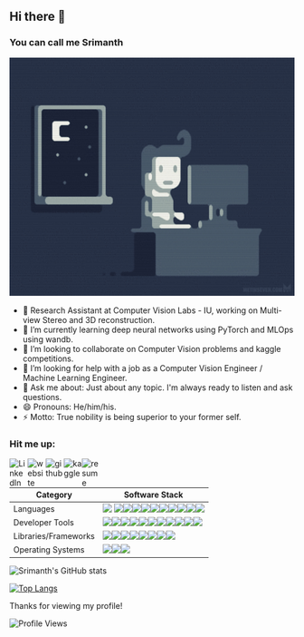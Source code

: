 ## Hi there 👋
### You can call me Srimanth

<p align="center">
    <a href="https://giphy.com/gifs/night-programming-programmer-xUA7bdpLxQhsSQdyog?utm_source=iframe&utm_medium=embed&utm_campaign=Embeds&utm_term=" target="_blank"><img src="./assets/chill_coding.gif" width="600px" height="420px"/>
    </a>
</p>

- 🌱 Research Assistant at Computer Vision Labs - IU, working on Multi-view Stereo and 3D reconstruction.
- 🔭 I’m currently learning deep neural networks using PyTorch and MLOps using wandb.
- 👯 I’m looking to collaborate on Computer Vision problems and kaggle competitions.
- 🤔 I’m looking for help with a job as a Computer Vision Engineer / Machine Learning Engineer.
- 💬 Ask me about: Just about any topic. I'm always ready to listen and ask questions.
- 😄 Pronouns: He/him/his.
- ⚡ Motto: True nobility is being superior to your former self.

### Hit me up:

<a href="https://www.linkedin.com/in/asrimanth/" target="_blank">
    <img align="left" alt="LinkedIn" src="https://cdn.jsdelivr.net/gh/devicons/devicon/icons/linkedin/linkedin-original.svg" width="32px"/>
</a>
<a href="https://mlzealot.github.io/" target="_blank">
    <img align="left" alt="website" src="https://www.svgrepo.com/show/259645/web-search.svg" width="32px"/>
</a>
<a href="https://github.com/asrimanth" target="_blank">
    <img align="left" alt="github" src="https://www.svgrepo.com/show/416517/code-github-hosting.svg" width="32px"/>
</a>
<a href="https://www.kaggle.com/srimanth98" target="_blank">
    <img align="left" alt="kaggle" src="https://cdn.jsdelivr.net/gh/devicons/devicon/icons/kaggle/kaggle-original.svg" width="32px"/>
</a>
<a href="https://github.com/mlzealot/mlzealot.github.io/blob/main/src/assets/Resume_DS_2022.pdf" target="_blank">
    <img align="left" alt="resume" src="https://www.svgrepo.com/show/397165/page-facing-up.svg" width="32px"/>
</a>
<br />
<br />

| Category             | Software Stack |
|----------------------|----------------|
| Languages            |<img src="https://cdn.jsdelivr.net/gh/devicons/devicon/icons/python/python-original.svg" width="32px"/> <img src="https://cdn.jsdelivr.net/gh/devicons/devicon/icons/java/java-original.svg" width="32px"/><img src="https://www.svgrepo.com/show/388730/terminal.svg" width="32px"/><img src="https://cdn.jsdelivr.net/gh/devicons/devicon/icons/rstudio/rstudio-original.svg" width="32px"/><img src="https://cdn.jsdelivr.net/gh/devicons/devicon/icons/postgresql/postgresql-original.svg" width="32px"/><img src="https://cdn.jsdelivr.net/gh/devicons/devicon/icons/mongodb/mongodb-original.svg" width="32px"/><img src="https://cdn.jsdelivr.net/gh/devicons/devicon/icons/javascript/javascript-plain.svg" width="32px"/><img src="https://cdn.jsdelivr.net/gh/devicons/devicon/icons/react/react-original.svg" width="32px"/><img src="https://cdn.jsdelivr.net/gh/devicons/devicon/icons/d3js/d3js-original.svg" width="32px"/><img src="https://cdn.jsdelivr.net/gh/devicons/devicon/icons/c/c-original.svg" width="32px"/><img src="https://cdn.jsdelivr.net/gh/devicons/devicon/icons/cplusplus/cplusplus-original.svg" width="32px"/>|
| Developer Tools      |<img src="https://cdn.jsdelivr.net/gh/devicons/devicon/icons/docker/docker-plain-wordmark.svg" width="32px"/><img src="https://cdn.jsdelivr.net/gh/devicons/devicon/icons/npm/npm-original-wordmark.svg" width="32px"/><img src="https://cdn.jsdelivr.net/gh/devicons/devicon/icons/git/git-original.svg" width="32px"/><img src="https://www.svgrepo.com/show/42448/linux.svg" width="32px"/><img src="https://cdn.jsdelivr.net/gh/devicons/devicon/icons/jupyter/jupyter-original.svg" width="32px"/><img src="https://cdn.jsdelivr.net/gh/devicons/devicon/icons/vscode/vscode-original.svg" width="32px"/><img src="https://cdn.jsdelivr.net/gh/devicons/devicon/icons/jetbrains/jetbrains-original.svg" width="32px"/><img src="https://cdn.jsdelivr.net/gh/devicons/devicon/icons/jira/jira-original.svg" width="32px"/><img src="https://cdn.jsdelivr.net/gh/devicons/devicon/icons/android/android-plain.svg" width="32px"/><img src="https://cdn.jsdelivr.net/gh/devicons/devicon/icons/androidstudio/androidstudio-original.svg" width="32px"/><img src="https://cdn.jsdelivr.net/gh/devicons/devicon/icons/slack/slack-original.svg" width="32px"/>|
| Libraries/Frameworks |<img src="https://cdn.jsdelivr.net/gh/devicons/devicon/icons/opencv/opencv-original.svg" width="32px"/><img src="https://cdn.jsdelivr.net/gh/devicons/devicon/icons/pytorch/pytorch-original.svg" width="32px"/><img src="https://avatars.githubusercontent.com/u/58386951?s=200&v=4" width="32px"/><img src="https://upload.wikimedia.org/wikipedia/commons/0/05/Scikit_learn_logo_small.svg" width="62px"/><img src="https://cdn.jsdelivr.net/gh/devicons/devicon/icons/numpy/numpy-original.svg" width="32px"/><img src="https://cdn.jsdelivr.net/gh/devicons/devicon/icons/pandas/pandas-original-wordmark.svg" width="32px"/><img src="https://seaborn.pydata.org/_images/logo-tall-lightbg.svg" width="32px"/><img src="https://cdn.jsdelivr.net/gh/devicons/devicon/icons/anaconda/anaconda-original.svg" width="32px"/>|
| Operating Systems    |<img src="https://cdn.jsdelivr.net/gh/devicons/devicon/icons/windows8/windows8-original.svg" width="32px"/><img src="https://www.svgrepo.com/show/25162/apple.svg" width="32px"/><img src="https://cdn.jsdelivr.net/gh/devicons/devicon/icons/ubuntu/ubuntu-plain.svg" width="32px"/>|

![Srimanth's GitHub stats](https://github-readme-stats.vercel.app/api?username=asrimanth&show_icons=true&theme=dracula)

[![Top Langs](https://github-readme-stats.vercel.app/api/top-langs/?username=asrimanth&layout=compact&theme=dracula)](https://github.com/anuraghazra/github-readme-stats)

Thanks for viewing my profile!

![Profile Views](https://komarev.com/ghpvc/?username=asrimanth)

